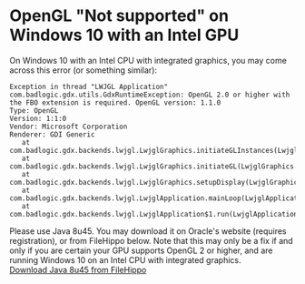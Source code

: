 # OpenGL "Not supported" on Windows 10 with an Intel GPU

On Windows 10 with an Intel CPU with integrated graphics, you may come across this error (or something similar):
```
Exception in thread "LWJGL Application" com.badlogic.gdx.utils.GdxRuntimeException: OpenGL 2.0 or higher with the FBO extension is required. OpenGL version: 1.1.0
Type: OpenGL
Version: 1:1:0
Vendor: Microsoft Corporation
Renderer: GDI Generic
   at com.badlogic.gdx.backends.lwjgl.LwjglGraphics.initiateGLInstances(LwjglGraphics.java:347)
   at com.badlogic.gdx.backends.lwjgl.LwjglGraphics.initiateGL(LwjglGraphics.java:226)
   at com.badlogic.gdx.backends.lwjgl.LwjglGraphics.setupDisplay(LwjglGraphics.java:217)
   at com.badlogic.gdx.backends.lwjgl.LwjglApplication.mainLoop(LwjglApplication.java:144)
   at com.badlogic.gdx.backends.lwjgl.LwjglApplication$1.run(LwjglApplication.java:126)
```

Please use Java 8u45. You may download it on Oracle's website (requires registration),
or from FileHippo below. Note that this may only be a fix if and only if you are certain your GPU supports OpenGL 2 or higher, and are running Windows 10 on an Intel CPU with integrated graphics.<br>
[Download Java 8u45 from FileHippo](https://filehippo.com/download_jre/60816/)
